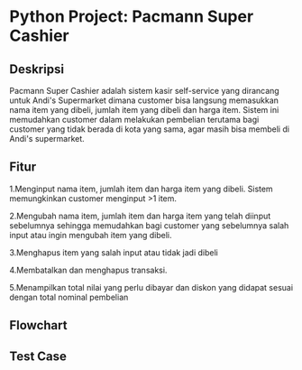 # Python Project: Pacmann Super Cashier
## Deskripsi
Pacmann Super Cashier adalah sistem kasir self-service yang dirancang untuk Andi's Supermarket dimana customer bisa langsung memasukkan nama item yang dibeli, jumlah item yang dibeli dan harga item. Sistem ini memudahkan customer dalam melakukan pembelian terutama bagi customer yang tidak berada di kota yang sama, agar masih bisa membeli di Andi's supermarket.

## Fitur
1.Menginput nama item, jumlah item dan harga item yang dibeli. Sistem memungkinkan customer menginput >1 item.


2.Mengubah nama item, jumlah item dan harga item yang telah diinput sebelumnya sehingga memudahkan bagi customer yang sebelumnya salah input atau ingin mengubah item yang dibeli.

3.Menghapus item yang salah input atau tidak jadi dibeli

4.Membatalkan dan menghapus transaksi.

5.Menampilkan total nilai yang perlu dibayar dan diskon yang didapat sesuai dengan total nominal pembelian

## Flowchart

## Test Case



